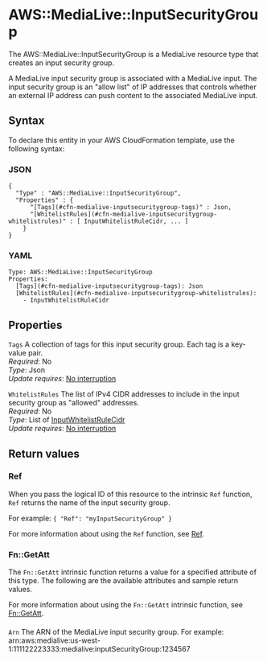 # AWS::MediaLive::InputSecurityGroup<a name="aws-resource-medialive-inputsecuritygroup"></a>

The AWS::MediaLive::InputSecurityGroup is a MediaLive resource type that creates an input security group\.

A MediaLive input security group is associated with a MediaLive input\. The input security group is an "allow list" of IP addresses that controls whether an external IP address can push content to the associated MediaLive input\.

## Syntax<a name="aws-resource-medialive-inputsecuritygroup-syntax"></a>

To declare this entity in your AWS CloudFormation template, use the following syntax:

### JSON<a name="aws-resource-medialive-inputsecuritygroup-syntax.json"></a>

```
{
  "Type" : "AWS::MediaLive::InputSecurityGroup",
  "Properties" : {
      "[Tags](#cfn-medialive-inputsecuritygroup-tags)" : Json,
      "[WhitelistRules](#cfn-medialive-inputsecuritygroup-whitelistrules)" : [ InputWhitelistRuleCidr, ... ]
    }
}
```

### YAML<a name="aws-resource-medialive-inputsecuritygroup-syntax.yaml"></a>

```
Type: AWS::MediaLive::InputSecurityGroup
Properties:
  [Tags](#cfn-medialive-inputsecuritygroup-tags): Json
  [WhitelistRules](#cfn-medialive-inputsecuritygroup-whitelistrules):
    - InputWhitelistRuleCidr
```

## Properties<a name="aws-resource-medialive-inputsecuritygroup-properties"></a>

`Tags` <a name="cfn-medialive-inputsecuritygroup-tags"></a>
A collection of tags for this input security group\. Each tag is a key\-value pair\.  
_Required_: No  
_Type_: Json  
_Update requires_: [No interruption](https://docs.aws.amazon.com/AWSCloudFormation/latest/UserGuide/using-cfn-updating-stacks-update-behaviors.html#update-no-interrupt)

`WhitelistRules` <a name="cfn-medialive-inputsecuritygroup-whitelistrules"></a>
The list of IPv4 CIDR addresses to include in the input security group as "allowed" addresses\.  
_Required_: No  
_Type_: List of [InputWhitelistRuleCidr](aws-properties-medialive-inputsecuritygroup-inputwhitelistrulecidr.md)  
_Update requires_: [No interruption](https://docs.aws.amazon.com/AWSCloudFormation/latest/UserGuide/using-cfn-updating-stacks-update-behaviors.html#update-no-interrupt)

## Return values<a name="aws-resource-medialive-inputsecuritygroup-return-values"></a>

### Ref<a name="aws-resource-medialive-inputsecuritygroup-return-values-ref"></a>

When you pass the logical ID of this resource to the intrinsic `Ref` function, `Ref` returns the name of the input security group\.

For example: `{ "Ref": "myInputSecurityGroup" }`

For more information about using the `Ref` function, see [Ref](https://docs.aws.amazon.com/AWSCloudFormation/latest/UserGuide/intrinsic-function-reference-ref.html)\.

### Fn::GetAtt<a name="aws-resource-medialive-inputsecuritygroup-return-values-fn--getatt"></a>

The `Fn::GetAtt` intrinsic function returns a value for a specified attribute of this type\. The following are the available attributes and sample return values\.

For more information about using the `Fn::GetAtt` intrinsic function, see [Fn::GetAtt](https://docs.aws.amazon.com/AWSCloudFormation/latest/UserGuide/intrinsic-function-reference-getatt.html)\.

#### <a name="aws-resource-medialive-inputsecuritygroup-return-values-fn--getatt-fn--getatt"></a>

`Arn` <a name="Arn-fn::getatt"></a>
The ARN of the MediaLive input security group\. For example: arn:aws:medialive:us\-west\-1:111122223333:medialive:inputSecurityGroup:1234567
